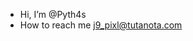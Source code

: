 - Hi, I’m @Pyth4s
- How to reach me j9_pixl@tutanota.com


<!---
Py-Bot/Py-Bot is a ✨ special ✨ repository because its `README.md` (this file) appears on your GitHub profile.
You can click the Preview link to take a look at your changes.
--->
